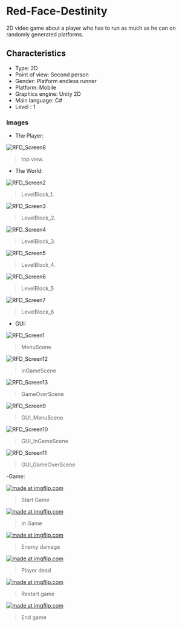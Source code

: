 # Red-Face-Destinity
2D video game about a player who has to run as much as he can on randomly generated platforms.

## Characteristics
- Type: 2D
- Point of view: Second person
- Gender: Platform endless runner
- Platform: Mobile
- Graphics engine: Unity 2D
- Main language: C#
- Level : 1

### Images
- The Player:  

![RFD_Screen8](https://user-images.githubusercontent.com/42262419/71552345-399d5900-29c9-11ea-908c-85145a9d1a53.PNG)
  > top view.
 
- The World: 

![RFD_Screen2](https://user-images.githubusercontent.com/42262419/71552350-56399100-29c9-11ea-9171-64b4a8ea5601.PNG)
  > LevelBlock_1.
  
![RFD_Screen3](https://user-images.githubusercontent.com/42262419/71552352-65204380-29c9-11ea-82c6-c87d70c20db5.PNG)
  > LevelBlock_2.

![RFD_Screen4](https://user-images.githubusercontent.com/42262419/71552355-71a49c00-29c9-11ea-847d-58885107acda.PNG)
  > LevelBlock_3.
 
![RFD_Screen5](https://user-images.githubusercontent.com/42262419/71552358-7e28f480-29c9-11ea-9581-fff8ff9230d4.PNG)
  > LevelBlock_4.
  
![RFD_Screen6](https://user-images.githubusercontent.com/42262419/71552359-88e38980-29c9-11ea-870c-156c5f67e31d.PNG)
  > LevelBlock_5
  
![RFD_Screen7](https://user-images.githubusercontent.com/42262419/71552365-97ca3c00-29c9-11ea-80af-3107c11f7603.PNG)
  > LevelBlock_6

- GUI:

![RFD_Screen1](https://user-images.githubusercontent.com/42262419/71552367-b29cb080-29c9-11ea-9bd2-10737d024264.PNG)
  > MenuScene
  
![RFD_Screen12](https://user-images.githubusercontent.com/42262419/71552395-8afa1800-29ca-11ea-9db2-f2dee4011e9f.PNG)
  > inGameScene
  
![RFD_Screen13](https://user-images.githubusercontent.com/42262419/71552403-a9601380-29ca-11ea-8e5c-8af27edfe715.PNG)
  > GameOverScene
  
![RFD_Screen9](https://user-images.githubusercontent.com/42262419/71552371-c3e5bd00-29c9-11ea-82f7-94f26745f6ce.PNG)
  > GUI_MenuScene
  
![RFD_Screen10](https://user-images.githubusercontent.com/42262419/71552373-d2cc6f80-29c9-11ea-9bde-f0d627c85bca.PNG)
  > GUI_InGameScene
 
![RFD_Screen11](https://user-images.githubusercontent.com/42262419/71552374-de1f9b00-29c9-11ea-9d82-b2a9d8f9d0f0.PNG)
  > GUI_GameOverScene
  
 -Game: 
 
 <a href="https://imgflip.com/gif/3koq8i"><img src="https://i.imgflip.com/3koq8i.gif" title="made at imgflip.com"/></a>
  > Start Game
  
 <a href="https://imgflip.com/gif/3koqc7"><img src="https://i.imgflip.com/3koqc7.gif" title="made at imgflip.com"/></a>
  > In Game
  
 <a href="https://imgflip.com/gif/3koqhh"><img src="https://i.imgflip.com/3koqhh.gif" title="made at imgflip.com"/></a>
  > Enemy damage
  
 <a href="https://imgflip.com/gif/3koqiw"><img src="https://i.imgflip.com/3koqiw.gif" title="made at imgflip.com"/></a>
  > Player dead
 
 <a href="https://imgflip.com/gif/3koqva"><img src="https://i.imgflip.com/3koqva.gif" title="made at imgflip.com"/></a>
  > Restart game
 
 <a href="https://imgflip.com/gif/3koqxc"><img src="https://i.imgflip.com/3koqxc.gif" title="made at imgflip.com"/></a>
  > End game


